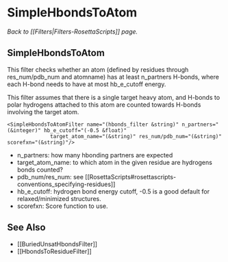 # SimpleHbondsToAtom
*Back to [[Filters|Filters-RosettaScripts]] page.*
## SimpleHbondsToAtom

This filter checks whether an atom (defined by residues through res\_num/pdb\_num and atomname) has at least n_partners H-bonds, where each H-bond needs to have at most hb_e_cutoff energy.

This filter assumes that there is a single target heavy atom, and H-bonds to polar hydrogens attached to this atom are counted towards H-bonds involving the target atom.   

```
<SimpleHbondsToAtomFilter name="(hbonds_filter &string)" n_partners="(&integer)" hb_e_cutoff="(-0.5 &float)"
			  target_atom_name="(&string)" res_num/pdb_num="(&string)" scorefxn="(&string)"/>
```

-   n_partners: how many hbonding partners are expected 
-   target_atom_name: to which atom in the given residue are hydrogens bonds counted?
-   pdb\_num/res\_num: see [[RosettaScripts#rosettascripts-conventions_specifying-residues]]
-   hb_e_cutoff: hydrogen bond energy cutoff, -0.5 is a good default for relaxed/minimized structures.
-   scorefxn: Score function to use.

## See Also

* [[BuriedUnsatHbondsFilter]]
* [[HbondsToResidueFilter]]
